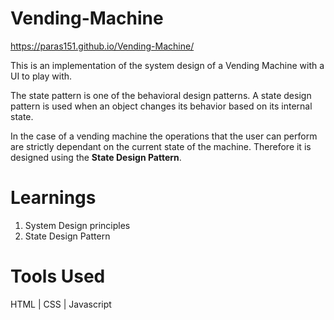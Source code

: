 # Vending-Machine 
https://paras151.github.io/Vending-Machine/

This is an implementation of the system design of a Vending Machine with a UI to play with.

The state pattern is one of the behavioral design patterns. A state design pattern is used when an object changes its behavior based on its internal state. 

In the case of a vending machine the operations that the user can perform are strictly dependant on the current state of the machine. Therefore it is designed using the **State Design Pattern**.

# Learnings
1. System Design principles
2. State Design Pattern

# Tools Used
HTML | CSS | Javascript
